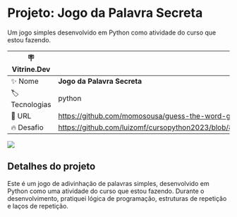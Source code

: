 # Projeto: Jogo da Palavra Secreta

Um jogo simples desenvolvido em Python como atividade do curso que estou fazendo.

| :placard: Vitrine.Dev |     |
| -------------  | --- |
| :sparkles: Nome        | **Jogo da Palavra Secreta**
| :label: Tecnologias | python
| :rocket: URL         | https://github.com/momosousa/guess-the-word-game
| :fire: Desafio     | https://github.com/luizomf/cursopython2023/blob/85e3eff2d54b1e24aa96093c46d7d5e77c60075d/aula47.py

<!-- Inserir imagem com a #vitrinedev ao final do link -->
![](https://i.imgur.com/mi5ddlT.png#vitrinedev)

## Detalhes do projeto

Este é um jogo de adivinhação de palavras simples, desenvolvido em Python como uma atividade do curso que estou fazendo. Durante o desenvolvimento, pratiquei lógica de programação, estruturas de repetição e laços de repetição. 
